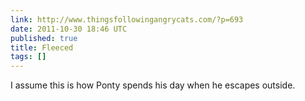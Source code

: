 ```yaml
---
link: http://www.thingsfollowingangrycats.com/?p=693
date: 2011-10-30 18:46 UTC
published: true
title: Fleeced
tags: []
---
```


I assume this is how Ponty spends his day when he escapes outside.
